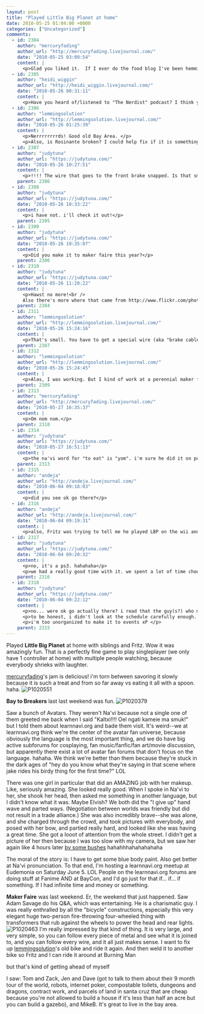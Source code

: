 ```yaml
---
layout: post
title: "Played Little Big Planet at home"
date: 2010-05-25 01:04:00 +0000
categories: ["Uncategorized"]
comments:
  - id: 2304
    author: "mercuryfading"
    author_url: "http://mercuryfading.livejournal.com/"
    date: "2010-05-25 03:09:54"
    content: |
      <p>Glad you liked it.  If I ever do the food blog I've been hemming and hawing over for like a year I'ma steal that picture.</p>
  - id: 2305
    author: "heidi_wiggin"
    author_url: "http://heidi_wiggin.livejournal.com/"
    date: "2010-05-26 00:31:11"
    content: |
      <p>Have you heard of/listened to "The Nerdist" podcast? I think you would enjoy it. </p>
  - id: 2306
    author: "lemmingsolution"
    author_url: "http://lemmingsolution.livejournal.com/"
    date: "2010-05-26 01:25:39"
    content: |
      <p>Nerrrrrrrrds! Good old Bay Area. </p>
      <p>Also, is Rosinante broken? I could help fix if it is something small...?</p>
  - id: 2307
    author: "judytuna"
    author_url: "https://judytuna.com/"
    date: "2010-05-26 10:27:51"
    content: |
      <p>!!!! The wire that goes to the front brake snapped. Is that small or big? I'm not even sure what I need to buy to replace it... just a wire? Or do I have to get a special wire that is inside a plastic tube?</p>
    parent: 2306
  - id: 2308
    author: "judytuna"
    author_url: "https://judytuna.com/"
    date: "2010-05-26 10:33:22"
    content: |
      <p>i have not. i'll check it out!</p>
    parent: 2305
  - id: 2309
    author: "judytuna"
    author_url: "https://judytuna.com/"
    date: "2010-05-26 10:35:07"
    content: |
      <p>Did you make it to maker faire this year?</p>
    parent: 2306
  - id: 2310
    author: "judytuna"
    author_url: "https://judytuna.com/"
    date: "2010-05-26 11:20:22"
    content: |
      <p>Hawst no more!<br />
      Also there's more where that came from http://www.flickr.com/photos/judytuna/4636819275/</p>
    parent: 2304
  - id: 2311
    author: "lemmingsolution"
    author_url: "http://lemmingsolution.livejournal.com/"
    date: "2010-05-26 15:24:16"
    content: |
      <p>That's small. You have to get a special wire (aka "brake cable") but replacing it is not too difficult. Depending on the Bike store it'd likely be &lt;$30 to fix it, or we can try to do it together sometime!</p>
    parent: 2307
  - id: 2312
    author: "lemmingsolution"
    author_url: "http://lemmingsolution.livejournal.com/"
    date: "2010-05-26 15:24:45"
    content: |
      <p>Alas, I was working. But I kind of work at a perennial maker fair, so it all works out. </p>
    parent: 2309
  - id: 2313
    author: "mercuryfading"
    author_url: "http://mercuryfading.livejournal.com/"
    date: "2010-05-27 16:35:37"
    content: |
      <p>Om nom nom.</p>
    parent: 2310
  - id: 2314
    author: "judytuna"
    author_url: "https://judytuna.com/"
    date: "2010-05-27 16:51:13"
    content: |
      <p>the na'vi word for "to eat" is "yom". i'm sure he did it on purpose. </p>
    parent: 2313
  - id: 2315
    author: "andeja"
    author_url: "http://andeja.livejournal.com/"
    date: "2010-06-04 09:18:03"
    content: |
      <p>did you see ok go there?</p>
  - id: 2316
    author: "andeja"
    author_url: "http://andeja.livejournal.com/"
    date: "2010-06-04 09:19:31"
    content: |
      <p>also, Fritz was trying to tell me he played LBP on the wii and i was all whaaaat</p>
  - id: 2317
    author: "judytuna"
    author_url: "https://judytuna.com/"
    date: "2010-06-04 09:20:32"
    content: |
      <p>no, it's a ps3. hahahaha</p>
      <p>we had a really good time with it. we spent a lot of time choosing outfits and having the little guy make faces at us. I AM ANGRY! now i am sad. NOW I AM GOOFILY HAPPY. now i am distraught. DISTRAUUUGHHHTT</p>
    parent: 2316
  - id: 2318
    author: "judytuna"
    author_url: "https://judytuna.com/"
    date: "2010-06-04 09:22:12"
    content: |
      <p>no... were ok go actually there? i read that the guy(s?) who made ok go's machine for "this too shall pass" were talking there, but i didn't see it.</p>
      <p>to be honest, i didn't look at the schedule carefully enough. the only "event" that we went to was the adam savage thing (mythbusters), and he was awesome. for the rest of the time, we just wandered around. </p>
      <p>i'm too unorganized to make it to events xP </p>
    parent: 2315
---
```


Played **Little Big Planet** at home with siblings and Fritz. Wow it was amazingly fun. That is a perfectly fine game to play singleplayer (we only have 1 controller at home) with multiple people watching, because everybody shrieks with laughter.

[mercuryfading](http://mercuryfading.livejournal.com/)'s jam is delicious! i'm torn between savoring it slowly because it is such a treat and from so far away vs eating it all with a spoon. haha.
![P1020551](http://farm5.static.flickr.com/4056/4637429944_77087075e4.jpg) 

**Bay to Breakers** last last weekend was fun. 
![P1020379](http://farm4.static.flickr.com/3350/4617547261_640a415e2d.jpg)

Saw a bunch of Avatars. They weren't Na'vi because not a single one of them greeted me back when I said "Kaltxì!!!! Oel ngati kameie ma smuk!" but I told them about learnnavi.org and bade them visit. It's weird--we at learnnavi.org think we're the center of the avatar fan universe, because obviously the language is the most important thing, and we do have big active subforums for cosplaying, fan music/fanfic/fan art/movie discussion, but apparently there exist a lot of avatar fan forums that don't focus on the language. hahaha. We think we're better than them because they're stuck in the dark ages of "hey do you know what they're saying in that scene where jake rides his birdy thing for the first time?" LOL 

There was one girl in particular that did an AMAZING job with her makeup. Like, seriously amazing. She looked really good. When I spoke in Na'vi to her, she shook her head, then asked me something in another language, but I didn't know what it was. Maybe Elvish? We both did the "I give up" hand wave and parted ways. (Negotiation between worlds was friendly but did not result in a trade alliance.) She was also incredibly brave--she was alone, and she charged through the crowd, and took pictures with everybody, and posed with her bow, and partied really hard, and looked like she was having a great time. She got a looot of attention from the whole street. I didn't get a picture of her then because I was too slow with my camera, but we saw her again like 4 hours later [by some bushes](http://www.flickr.com/photos/judytuna/4617562709/sizes/l/) hahahhhahahahahaha

The moral of the story is: I have to get some blue body paint. Also get better at Na'vi pronunciation. To that end, I'm hosting a learnnavi.org meetup at Eudemonia on Saturday June 5. LOL People on the learnnavi.org forums are doing stuff at Fanime AND at BayCon, and I'd go just for that if... if... if something. If I had infinite time and money or something.

**Maker Faire** was last weekend. Er, the weekend that just happened. Saw Adam Savage do his Q&A, which was entertaining. He is a charismatic guy. I was really enthralled by all the "bicycle" constructions, especially this very elegant huge two-person fire-throwing four-wheeled thing with transformers that rub against the wheels to power the head and rear lights. 
![P1020463](http://farm5.static.flickr.com/4009/4636836267_807dfd0f91.jpg)
I'm really impressed by that kind of thing. It is very large, and very simple, so you can follow every piece of metal and see what it is joined to, and you can follow every wire, and it all just makes sense. I want to fix up [lemmingsolution](http://lemmingsolution.livejournal.com/)'s old bike and ride it again. And then weld it to another bike so Fritz and I can ride it around at Burning Man

but that's kind of getting ahead of myself

I saw: Tom and Zack, Jen and Dave (got to talk to them about their 9 month tour of the world, robots, internet poker, compostable toilets, dungeons and dragons, contract work, and parcels of land in santa cruz that are cheap because you're not allowed to build a house if it's less than half an acre but you can build a gazebo), and MikeB. It's great to live in the bay area.